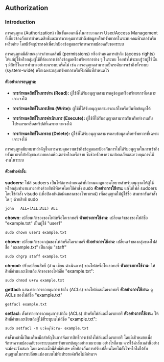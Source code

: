 ## Authorization
### Introduction
การอนุญาต (Authorization) เป็นขั้นตอนหนึ่งในกระบวนการ User/Access Management ที่เกี่ยวข้องกับการกำหนดสิทธิ์และการควบคุมการเข้าถึงข้อมูลหรือทรัพยากรในระบบคอมพิวเตอร์หรือเครือข่าย โดยมีวัตถุประสงค์เพื่อปกป้องข้อมูลและรักษาความปลอดภัยของระบบ

การอนุญาตมีลักษณะการกำหนดสิทธิ์ (permissions) หรือกำหนดการเข้าถึง (access rights) ให้แก่ผู้ใช้หรือกลุ่มผู้ใช้ที่ต้องการเข้าถึงข้อมูลหรือทรัพยากรต่าง ๆ ในระบบ โดยทำให้ระบบรู้ว่าผู้ใช้นั้น ๆ มีสิทธิ์ในการทำบางอย่างบนระบบหรือไม่ เช่น การอนุญาตสามารถเป็นระดับการเข้าถึงทั้งระบบ (system-wide) หรือเฉพาะกลุ่มทรัพยากรหรือฟังก์ชันที่กำหนดไว้

#### ตัวอย่างการอนุญาต:

- **การกำหนดสิทธิ์ในการอ่าน (Read):** ผู้ใช้ที่ได้รับอนุญาตสามารถดูข้อมูลหรือทรัพยากรที่เฉพาะเจาะจงได้
  
- **การกำหนดสิทธิ์ในการเขียน (Write):** ผู้ใช้ที่ได้รับอนุญาตสามารถแก้ไขหรือบันทึกข้อมูลได้
  
- **การกำหนดสิทธิ์ในการดำเนินการ (Execute):** ผู้ใช้ที่ได้รับอนุญาตสามารถรันหรือทำงานกับโปรแกรมหรือสคริปต์ที่เฉพาะเจาะจงได้
  
- **การกำหนดสิทธิ์ในการลบ (Delete):** ผู้ใช้ที่ได้รับอนุญาตสามารถลบข้อมูลหรือทรัพยากรที่เฉพาะเจาะจงได้

การอนุญาตมีบทบาทสำคัญในการควบคุมความเข้าถึงข้อมูลและป้องกันการไม่ได้รับอนุญาตในการเข้าถึงทรัพยากรที่สำคัญของระบบคอมพิวเตอร์หรือเครือข่าย ซึ่งช่วยรักษาความปลอดภัยและควบคุมการใช้งานในระบบ

#### ตัวอย่างคำสั่ง:
**sudoers:** ไฟล์ sudoers เป็นไฟล์การกำหนดค่าที่กำหนดกฎและนโยบายสำหรับอนุญาตให้ผู้ใช้หรือกลุ่มทำงานบางอย่างด้วยสิทธิพิเศษโดยใช้คำสั่ง sudo 
**ตัวอย่างการใช้งาน:** แก้ไขไฟล์ sudoers โดยใช้คำสั่ง visudo (เพื่อป้องกันข้อผิดพลาดของไวยากรณ์) เพื่ออนุญาตให้ผู้ใช้ชื่อ สามารถรันคำสั่งใด ๆ ด้วยสิทธิ sudo 

    john   ALL=(ALL:ALL) ALL 

**chown:** เปลี่ยนเจ้าของของไฟล์หรือไดเรกทอรี 
**ตัวอย่างการใช้งาน:** เปลี่ยนเจ้าของของไฟล์ชื่อ "example.txt" เป็นผู้ใช้ "user1" 

    sudo chown user1 example.txt 

**chown:** เปลี่ยนเจ้าของกลุ่มของไฟล์หรือไดเรกทอรี
**ตัวอย่างการใช้งาน:** เปลี่ยนเจ้าของกลุ่มของไฟล์ชื่อ "example.txt" เป็นกลุ่ม "staff"</p>

    sudo chgrp staff example.txt 

**chmod:** ปรับเปลี่ยนสิทธิ์ (อ่าน เขียน ดำเนินการ) ของไฟล์หรือไดเรกทอรี **ตัวอย่างการใช้งาน:** ให้สิทธิ์อ่านและเขียนถึงเจ้าของของไฟล์ชื่อ "example.txt":

    sudo chmod u+rw example.txt 

**getfacl:** แสดงรายการควบคุมการเข้าถึง (ACLs) ของไฟล์และไดเรกทอรี **ตัวอย่างการใช้งาน:** ดู ACLs ของไฟล์ชื่อ "example.txt"

    getfacl example.txt 

**setfacl:** ตั้งค่ารายการควบคุมการเข้าถึง (ACLs) สำหรับไฟล์และไดเรกทอรี **ตัวอย่างการใช้งาน:** ให้สิทธิ์อ่านและเขียนถึงผู้ใช้ที่ระบุบนไฟล์ชื่อ "example.txt":
 

    sudo setfacl -m u:ชื่อผู้ใช้:rw- example.txt 

คำสั่งเหล่านี้เป็นเครื่องมือสำคัญในการจัดการสิทธิ์การเข้าถึงไฟล์และไดเรกทอรี โดยมีเป้าหมายเพื่อรักษาความปลอดภัยของระบบและทรัพยากรข้อมูลอย่างเหมาะสม อย่างไรก็ตาม ควรใช้คำสั่งเหล่านี้อย่างระมัดระวังเสมอ โดยเฉพาะเมื่อมีสิทธิ์พิเศษ เพื่อป้องกันการปรับเปลี่ยนโดยไม่ตั้งใจหรือไม่ได้รับอนุญาตในการเปลี่ยนแปลงแบบไม่พึงประสงค์หรือไม่มีอำนาจ





